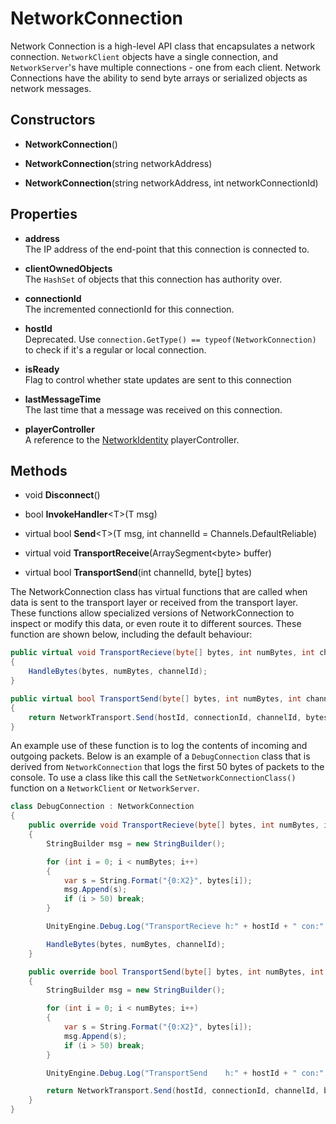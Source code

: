 # NetworkConnection

Network Connection is a high-level API class that encapsulates a network connection. `NetworkClient` objects have a single connection, and `NetworkServer`'s have multiple connections - one from each client. Network Connections have the ability to send byte arrays or serialized objects as network messages.

## Constructors

-   **NetworkConnection**()

-   **NetworkConnection**(string networkAddress)

-   **NetworkConnection**(string networkAddress, int networkConnectionId)

## Properties

-   **address**  
    The IP address of the end-point that this connection is connected to.

-   **clientOwnedObjects**  
    The `HashSet` of objects that this connection has authority over.

-   **connectionId**  
    The incremented connectionId for this connection.

-   **hostId**  
    Deprecated.  Use `connection.GetType() == typeof(NetworkConnection)` to check if it's a regular or local connection.

-   **isReady**  
    Flag to control whether state updates are sent to this connection

-   **lastMessageTime**  
    The last time that a message was received on this connection.

-   **playerController**  
    A reference to the [NetworkIdentity](../Components/NetworkIdentity) playerController.

## Methods

-   void **Disconnect**()

-   bool **InvokeHandler**\<T\>(T msg)

-   virtual bool **Send**\<T\>(T msg, int channelId = Channels.DefaultReliable)

-   virtual void **TransportReceive**(ArraySegment\<byte\> buffer)

-   virtual bool **TransportSend**(int channelId, byte[] bytes)

The NetworkConnection class has virtual functions that are called when data is sent to the transport layer or received from the transport layer. These functions allow specialized versions of NetworkConnection to inspect or modify this data, or even route it to different sources. These function are shown below, including the default behaviour:

``` cs
public virtual void TransportRecieve(byte[] bytes, int numBytes, int channelId)
{
    HandleBytes(bytes, numBytes, channelId);
}

public virtual bool TransportSend(byte[] bytes, int numBytes, int channelId, out byte error)
{
    return NetworkTransport.Send(hostId, connectionId, channelId, bytes, numBytes, out error);
}
```

An example use of these function is to log the contents of incoming and outgoing packets. Below is an example of a `DebugConnection` class that is derived from `NetworkConnection` that logs the first 50 bytes of packets to the console. To use a class like this call the `SetNetworkConnectionClass()` function on a `NetworkClient` or `NetworkServer`.

``` cs
class DebugConnection : NetworkConnection
{
    public override void TransportRecieve(byte[] bytes, int numBytes, int channelId)
    {
        StringBuilder msg = new StringBuilder();

        for (int i = 0; i < numBytes; i++)
        {
            var s = String.Format("{0:X2}", bytes[i]);
            msg.Append(s);
            if (i > 50) break;
        }

        UnityEngine.Debug.Log("TransportRecieve h:" + hostId + " con:" + connectionId + " bytes:" + numBytes + " " + msg);

        HandleBytes(bytes, numBytes, channelId);
    }

    public override bool TransportSend(byte[] bytes, int numBytes, int channelId, out byte error)
    {
        StringBuilder msg = new StringBuilder();

        for (int i = 0; i < numBytes; i++)
        {
            var s = String.Format("{0:X2}", bytes[i]);
            msg.Append(s);
            if (i > 50) break;
        }

        UnityEngine.Debug.Log("TransportSend    h:" + hostId + " con:" + connectionId + " bytes:" + numBytes + " " + msg);

        return NetworkTransport.Send(hostId, connectionId, channelId, bytes, numBytes, out error);
    }
}
```
